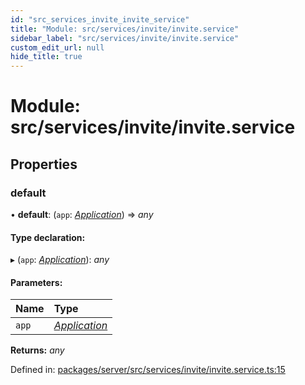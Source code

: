 ```yaml
---
id: "src_services_invite_invite_service"
title: "Module: src/services/invite/invite.service"
sidebar_label: "src/services/invite/invite.service"
custom_edit_url: null
hide_title: true
---
```


# Module: src/services/invite/invite.service

## Properties

### default

• **default**: (`app`: [*Application*](src_declarations.md#application)) => *any*

#### Type declaration:

▸ (`app`: [*Application*](src_declarations.md#application)): *any*

#### Parameters:

Name | Type |
:------ | :------ |
`app` | [*Application*](src_declarations.md#application) |

**Returns:** *any*

Defined in: [packages/server/src/services/invite/invite.service.ts:15](https://github.com/xr3ngine/xr3ngine/blob/7650c2bea/packages/server/src/services/invite/invite.service.ts#L15)
